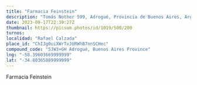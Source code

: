 ```yaml
---
title: "Farmacia Feinstein"
description: "Tomás Nother 599, Adrogué, Provincia de Buenos Aires, Argentina"
date: 2023-09-17T22:39:27Z
thumbnail: https://picsum.photos/id/1019/500/200
turnos:
localidad: "Rafael Calzada"
place_id: "ChIJg0uiXWrTvJURWhB7nnSCHec"
compound_code: "5JW3+GH Adrogué, Buenos Aires Province"
lng: "-58.39603669999999"
lat: "-34.80365889999999"
---
```


Farmacia Feinstein